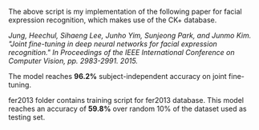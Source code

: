 The above script is my implementation of the following paper for facial expression recognition, which makes use of the CK+ database.

*Jung, Heechul, Sihaeng Lee, Junho Yim, Sunjeong Park, and Junmo Kim. "Joint fine-tuning in deep neural networks for facial expression recognition." In Proceedings of the IEEE International Conference on Computer Vision, pp. 2983-2991. 2015.*

The model reaches **96.2%** subject-independent accuracy on joint fine-tuning.

fer2013 folder contains training script for fer2013 database. This model reaches an accuracy of **59.8%** over random 10% of the dataset used as testing set.